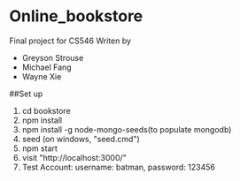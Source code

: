 # Online_bookstore
Final project for CS546
Writen by 
* Greyson Strouse
* Michael Fang
* Wayne Xie

##Set up
1. cd bookstore
2. npm install
3. npm install -g node-mongo-seeds(to populate mongodb)
4. seed (on windows, "seed.cmd")
5. npm start
6. visit "http://localhost:3000/"
7. Test Account: username: batman, password: 123456
